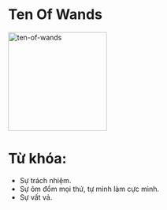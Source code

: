 # Ten Of Wands

<img style="width: 200px;" alt="ten-of-wands"
  src="https://www.alittlesparkofjoy.com/wp-content/uploads/2019/08/ten-of-wands-tarot-card.webp">

**Từ khóa:**
===
* Sự trách nhiệm.
* Sự ôm đồm mọi thứ, tự mình làm cực mình.
* Sự vất vả.
